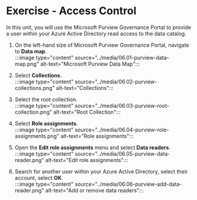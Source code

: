 # Exercise - Access Control

In this unit, you will use the Microsoft Purview Governance Portal to provide a user within your Azure Active Directory read access to the data catalog.

1. On the left-hand size of Microsoft Purview Governance Portal, navigate to **Data map**.  
:::image type="content" source="../media/06.01-purview-data-map.png" alt-text="Microsoft Purview Data Map":::

2. Select **Collections**.  
:::image type="content" source="../media/06.02-purview-collections.png" alt-text="Collections":::

3. Select the root collection.  
:::image type="content" source="../media/06.03-purview-root-collection.png" alt-text="Root Collection":::

4. Select **Role assignments**.  
:::image type="content" source="../media/06.04-purview-role-assignments.png" alt-text="Role assignments":::

5. Open the **Edit role assignments** menu and select **Data readers**.  
:::image type="content" source="../media/06.05-purview-data-reader.png" alt-text="Edit role assignments":::

6. Search for another user within your Azure Active Directory, select their account, select **OK**.  
:::image type="content" source="../media/06.06-purview-add-data-reader.png" alt-text="Add or remove data readers":::
